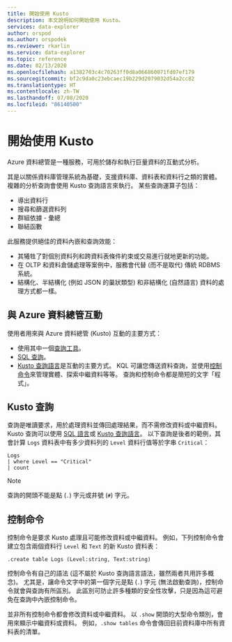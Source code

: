```yaml
---
title: 開始使用 Kusto
description: 本文說明如何開始使用 Kusto。
services: data-explorer
author: orspod
ms.author: orspodek
ms.reviewer: rkarlin
ms.service: data-explorer
ms.topic: reference
ms.date: 02/13/2020
ms.openlocfilehash: a1382703c4c70263ff0d8a066860071fd07ef179
ms.sourcegitcommit: bf2c9da0c23ebcaec19b229d2079032d54a2cc82
ms.translationtype: HT
ms.contentlocale: zh-TW
ms.lasthandoff: 07/08/2020
ms.locfileid: "86140500"
---
```

# <a name="getting-started-with-kusto"></a>開始使用 Kusto

Azure 資料總管是一種服務，可用於儲存和執行巨量資料的互動式分析。

其是以關係資料庫管理系統為基礎，支援資料庫、資料表和資料行之類的實體。 複雜的分析查詢會使用 Kusto 查詢語言來執行。 某些查詢運算子包括：
* 導出資料行
* 搜尋和篩選資料列
* 群組依據 - 彙總
* 聯結函數

此服務提供絕佳的資料內嵌和查詢效能： 
* 其犧牲了對個別資料列和跨資料表條件約束或交易進行就地更新的功能。 
* 在 OLTP 和資料倉儲處理等案例中，服務會代替 (而不是取代) 傳統 RDBMS 系統。
* 結構化、半結構化 (例如 JSON 的巢狀類型) 和非結構化 (自然語言) 資料的處理方式都一樣。

## <a name="interacting-with-azure-data-explorer"></a>與 Azure 資料總管互動

使用者用來與 Azure 資料總管 (Kusto) 互動的主要方式：
* 使用其中一個[查詢工具](../../tools-integrations-overview.md#azure-data-explorer-query-tools)。 
* [SQL 查詢](../api/tds/t-sql.md)。
*  [Kusto 查詢語言](../query/index.md)是互動的主要方式。 KQL 可讓您傳送資料查詢，並使用[控制命令](../management/index.md)來管理實體、探索中繼資料等等。
查詢和控制命令都是簡短的文字「程式」。

## <a name="kusto-queries"></a>Kusto 查詢

查詢是唯讀要求，用於處理資料並傳回處理結果，而不需修改資料或中繼資料。 Kusto 查詢可以使用 [SQL 語言](../api/tds/t-sql.md)或 [Kusto 查詢語言](../query/index.md)。 以下查詢是後者的範例，其會計算 `Logs` 資料表中有多少資料列的 `Level` 資料行值等於字串 `Critical`：

```kusto
Logs
| where Level == "Critical"
| count
```

> [!NOTE]
> 查詢的開頭不能是點 (`.`) 字元或井號 (`#`) 字元。

## <a name="control-commands"></a>控制命令

控制命令是要求 Kusto 處理且可能修改資料或中繼資料。 例如，下列控制命令會建立包含兩個資料行 `Level` 和 `Text` 的新 Kusto 資料表：

```kusto
.create table Logs (Level:string, Text:string)
```

控制命令有自己的語法 (這不屬於 Kusto 查詢語言語法，雖然兩者共用許多概念)。 尤其是，讓命令文字中的第一個字元是點 (`.`) 字元 (無法啟動查詢)，控制命令就會與查詢有所區別。
此區別可防止許多種類的安全性攻擊，只是因為這可避免在查詢中內嵌控制命令。

並非所有控制命令都會修改資料或中繼資料。 以 `.show` 開頭的大型命令類別，會用來顯示中繼資料或資料。 例如，`.show tables` 命令會傳回目前資料庫中所有資料表的清單。
